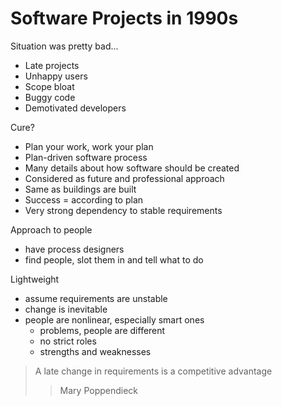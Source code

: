 # Software Projects in 1990s

Situation was pretty bad...
- Late projects
- Unhappy users
- Scope bloat
- Buggy code
- Demotivated developers

Cure?
- Plan your work, work your plan
- Plan-driven software process
- Many details about how software should be created
- Considered as future and professional approach
- Same as buildings are built
- Success = according to plan
- Very strong dependency to stable requirements

Approach to people
- have process designers
- find people, slot them in and tell what to do

Lightweight
- assume requirements are unstable
- change is inevitable
- people are nonlinear, especially smart ones
  - problems, people are different
  - no strict roles
  - strengths and weaknesses

> A late change in requirements is a competitive advantage
>> Mary Poppendieck